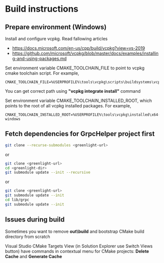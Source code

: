 # Build instructions

## Prepare environment (Windows)

Install and configure vcpkg. Read fallowing articles

- https://docs.microsoft.com/en-us/cpp/build/vcpkg?view=vs-2019
- https://github.com/microsoft/vcpkg/blob/master/docs/examples/installing-and-using-packages.md

Set environment variable CMAKE_TOOLCHAIN_FILE to point to vcpkg cmake toolchain script. For example,

```
CMAKE_TOOLCHAIN_FILE=%USERPROFILE%\tools\vcpkg\scripts\buildsystems\vcpkg.cmake
```

You can get correct path using **"vcpkg integrate install"** command

Set environment variable CMAKE_TOOLCHAIN_INSTALLED_ROOT, which  points to the root
of all vcpkg installed packages. For example,

```
CMAKE_TOOLCHAIN_INSTALLED_ROOT=%USERPROFILE%\tools\vcpkg\installed\x64-windows
```

## Fetch dependencies for GrpcHelper project first

```bash
git clone --recurse-submodules <greenlight-url>
```

or

```bash
git clone <greenlight-url>
cd <greenlight-dir>
git submodule update --init --recursive
```
or

```bash
git clone <greenlight-url>
git submodule update --init
cd lib/grpc
git submodule update --init
```

## Issues during build

Sometimes you want to remove **out\build** and bootstrap CMake build directory from scratch

Visual Studio CMake Targets View (in Solution Explorer use Switch Views button) have
commands in contextual menu for CMake projects: **Delete Cache** and **Generate Cache**
